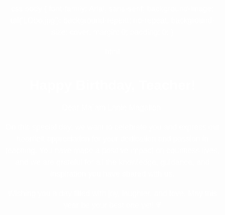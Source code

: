 css
body {
    font-family: Arial, sans-serif;
    background-image: url('LObo.jpg');
    background-repeat: no-repeat;
    background-size: cover;
    margin: 0;
    padding: 0;
}

html
<!DOCTYPE html>
<html>
<head>
  <title>Teacher Birthday Website</title>
  <style>
    body {
      background-image: url('LObo.jpg');
      background-repeat: no-repeat;
      background-size: cover;
      background-position: center;
      font-family: Arial, sans-serif;
      text-align: center;
      color: #ffffff;
    }
    
    .container {
      max-width: 600px;
      margin: 0 auto;
      padding: 40px;
      background-color: rgba(0, 0, 0, 0.7);
      border-radius: 10px;
      box-shadow: 0 0 10px rgba(0,0,0,0.3);
    }
    
    h1 {
      font-size: 32px;
      margin-bottom: 20px;
    }
    
    p {
      font-size: 18px;
      line-height: 1.5;
    }
  </style>
</head>
<body>
  <div class="container">
    <h1>Happy Birthday, Teacher!</h1>
    <p>Dear Ma`am Lanie Magallon,</p>
    <p>On this special day, we want to celebrate you and express our heartfelt appreciation for your dedication and passion in teaching. You have made a positive impact on countless lives, and we are grateful for all the knowledge, guidance, and inspiration you have shared with us.</p>
    <p>Wishing you a day filled with joy, laughter, and love. May this year be your best one yet! &#x1F497; </p>
  </div>
</body>
</html>
